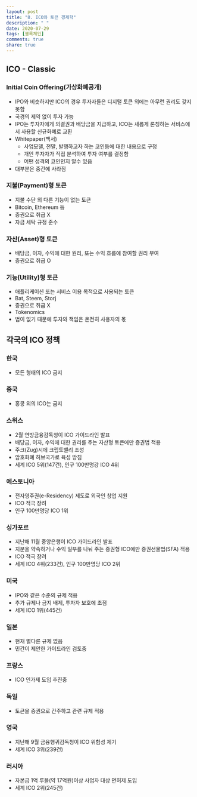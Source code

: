 ```yaml
---
layout: post
title: "8. ICO와 토큰 경제학"
description: " "
date: 2020-07-29
tags: [블록체인]
comments: true
share: true
---
```



## ICO - Classic

### Initial Coin Offering(가상화폐공개)

- IPO와 비슷하지만 ICO의 경우 투자자들은 디지털 토큰 외에는 아무런 권리도 갖지 못함
- 국경의 제약 없이 투자 가능
- IPO는 투자자에게 의결권과 배당금을 지급하고, ICO는 새롭게 론칭하는 서비스에서 사용할 신규화폐로 교환
- Whitepaper(백서)
  - 사업모델, 전말, 발행하고자 하는 코인등에 대한 내용으로 구정
  - 개인 투자자가 직접 분석하여 투자 여부를 결정함
  - 어떤 성격의 코인인지 알수 있음
- 대부분은 중간에 사라짐

### 지불(Payment)형 토큰

- 지불 수단 외 다른 기능이 없는 토큰
- Bitcoin, Ethereum 등
- 증권으로 취급 X
- 자금 세탁 규정 준수

### 자산(Asset)형 토큰

- 배당금, 이자, 수익에 대한 원리, 또는 수익 흐름에 참여할 권리 부여
- 증권으로 취급 O

### 기능(Utility)형 토큰

- 애플리케이션 또는 서비스 이용 목적으로 사용되는 토큰
- Bat, Steem, Storj
- 증권으로 취급 X
- Tokenomics
- 법이 없기 때문에 투자와 책임은 온전히 사용자의 몫

## 각국의 ICO 정책

### 한국

- 모든 형태의 ICO 금지

### 중국

- 홍콩 외의 ICO는 금지

### 스위스

- 2월 연방금융감독청이 ICO 가이드라인 발표
- 배당금, 이자, 수익에 대한 권리를 주는 자산형 토큰에만 증권법 적용
- 주크(Zug)시에 크립토밸리 조성
- 암호화폐 허브국가로 육성 방침
- 세계 ICO 5위(147건), 인구 100만명강 ICO 4위

### 에스토니아

- 전자영주권(e-Residency) 제도로 외국인 창업 지원
- ICO 적극 장려
- 인구 100만명당 ICO 1위

### 싱가포르

- 지난해 11월 중앙은행이 ICO 가이드라인 발표
- 지분을 약속하거나 수익 일부를 나눠 주는 증권형 ICO에만 증권선물법(SFA) 적용
- ICO 적극 장려
- 세계 ICO 4위(233건), 인구 100만명당 ICO 2위

### 미국

- IPO와 같은 수준의 규제 적용
- 추가 규제나 금지 배제, 투자자 보호에 초점
- 세계 ICO 1위(445건)

### 일본

- 현재 별다른 규제 없음
- 민간이 제안한 가이드라인 검토중

### 프랑스

- ICO 인가제 도입 추진중

### 독일

- 토큰을 증권으로 간주하고 관련 규제 적용

### 영국

- 지난해 9월 금융행귀감독청이 ICO 위험성 제기
- 세계 ICO 3위(239건)

### 러시아

- 자본금 1억 루블(약 17억원)이상 사업자 대상 면허제 도입
- 세계 ICO 2위(245건)